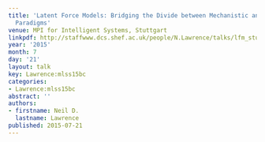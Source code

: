 ```yaml
---
title: 'Latent Force Models: Bridging the Divide between Mechanistic and Data Modelling
  Paradigms'
venue: MPI for Intelligent Systems, Stuttgart
linkpdf: http://staffwww.dcs.shef.ac.uk/people/N.Lawrence/talks/lfm_stuttgart15.pdf
year: '2015'
month: 7
day: '21'
layout: talk
key: Lawrence:mlss15bc
categories:
- Lawrence:mlss15bc
abstract: ''
authors:
- firstname: Neil D.
  lastname: Lawrence
published: 2015-07-21
---
```

